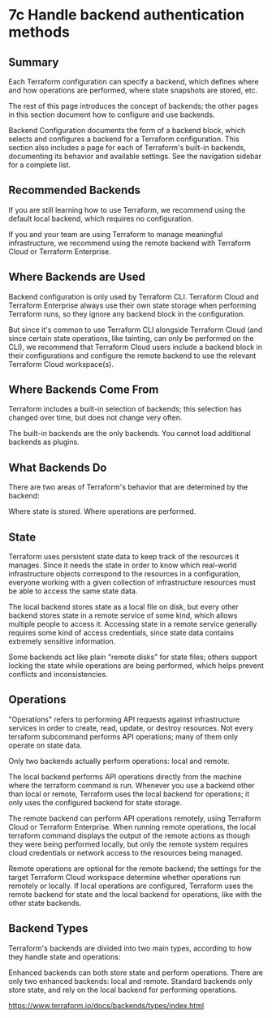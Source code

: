 # 7c Handle backend authentication methods

## Summary

Each Terraform configuration can specify a backend, which defines where and how operations are performed, where state snapshots are stored, etc.

The rest of this page introduces the concept of backends; the other pages in this section document how to configure and use backends.

Backend Configuration documents the form of a backend block, which selects and configures a backend for a Terraform configuration.
This section also includes a page for each of Terraform's built-in backends, documenting its behavior and available settings. See the navigation sidebar for a complete list.

## Recommended Backends

If you are still learning how to use Terraform, we recommend using the default local backend, which requires no configuration.

If you and your team are using Terraform to manage meaningful infrastructure, we recommend using the remote backend with Terraform Cloud or Terraform Enterprise.

## Where Backends are Used

Backend configuration is only used by Terraform CLI. Terraform Cloud and Terraform Enterprise always use their own state storage when performing Terraform runs, so they ignore any backend block in the configuration.

But since it's common to use Terraform CLI alongside Terraform Cloud (and since certain state operations, like tainting, can only be performed on the CLI), we recommend that Terraform Cloud users include a backend block in their configurations and configure the remote backend to use the relevant Terraform Cloud workspace(s).

## Where Backends Come From

Terraform includes a built-in selection of backends; this selection has changed over time, but does not change very often.

The built-in backends are the only backends. You cannot load additional backends as plugins.

## What Backends Do

There are two areas of Terraform's behavior that are determined by the backend:

Where state is stored.
Where operations are performed.

## State

Terraform uses persistent state data to keep track of the resources it manages. Since it needs the state in order to know which real-world infrastructure objects correspond to the resources in a configuration, everyone working with a given collection of infrastructure resources must be able to access the same state data.

The local backend stores state as a local file on disk, but every other backend stores state in a remote service of some kind, which allows multiple people to access it. Accessing state in a remote service generally requires some kind of access credentials, since state data contains extremely sensitive information.

Some backends act like plain "remote disks" for state files; others support locking the state while operations are being performed, which helps prevent conflicts and inconsistencies.

## Operations

"Operations" refers to performing API requests against infrastructure services in order to create, read, update, or destroy resources. Not every terraform subcommand performs API operations; many of them only operate on state data.

Only two backends actually perform operations: local and remote.

The local backend performs API operations directly from the machine where the terraform command is run. Whenever you use a backend other than local or remote, Terraform uses the local backend for operations; it only uses the configured backend for state storage.

The remote backend can perform API operations remotely, using Terraform Cloud or Terraform Enterprise. When running remote operations, the local terraform command displays the output of the remote actions as though they were being performed locally, but only the remote system requires cloud credentials or network access to the resources being managed.

Remote operations are optional for the remote backend; the settings for the target Terraform Cloud workspace determine whether operations run remotely or locally. If local operations are configured, Terraform uses the remote backend for state and the local backend for operations, like with the other state backends.

## Backend Types

Terraform's backends are divided into two main types, according to how they handle state and operations:

Enhanced backends can both store state and perform operations. There are only two enhanced backends: local and remote.
Standard backends only store state, and rely on the local backend for performing operations.

https://www.terraform.io/docs/backends/types/index.html